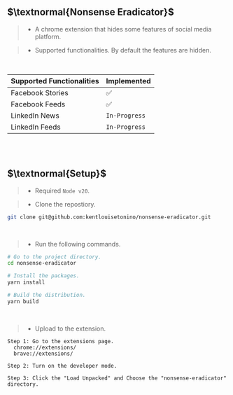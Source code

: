 ## $\textnormal{Nonsense Eradicator}$

> - A chrome extension that hides some features of social media platform.

> - Supported functionalities. By default the features are hidden.

<br />

| Supported Functionalities | Implemented |
| --------------------------- | ----------- |
| Facebook Stories  | ✅ | 
| Facebook Feeds | ✅ |
| LinkedIn News | `In-Progress` |
| LinkedIn Feeds | `In-Progress` | 


<br />
<br />



## $\textnormal{Setup}$

> - Required `Node v20`.

> - Clone the repostiory.

```sh
git clone git@github.com:kentlouisetonino/nonsense-eradicator.git
```

<br />

> - Run the following commands.

```sh
# Go to the project directory.
cd nonsense-eradicator

# Install the packages.
yarn install

# Build the distribution.
yarn build
```

<br />

> - Upload to the extension.

```plaintext
Step 1: Go to the extensions page.
  chrome://extensions/
  brave://extensions/

Step 2: Turn on the developer mode.

Step 3: Click the "Load Unpacked" and Choose the "nonsense-eradicator" directory.
```
